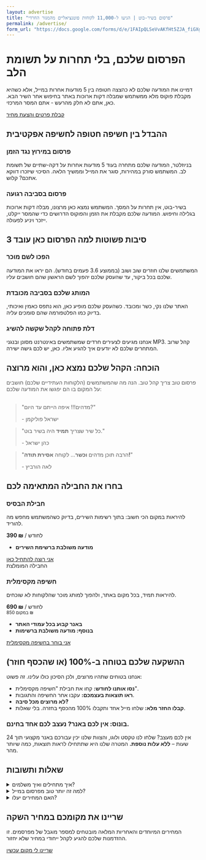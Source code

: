 ```yaml
---
layout: advertise
title: "פרסום בשיר-בוט | הגיעו ל-11,000 לקוחות פוטנציאליים מהמגזר החרדי"
permalink: /advertise/
form_url: "https://docs.google.com/forms/d/e/1FAIpQLSeVvAKfHt5ZJA_fiGXgSFIp6CB1ZBBUZIbPZ38NdXUo-hBhmw/viewform?usp=dialog"
---
```


<!-- ======================================================= -->
<!-- HERO SECTION: מדגיש את ההבדל בחוויה ובפוקוס           -->
<!-- ======================================================= -->
<div class="hero-section">
    <h1>הפרסום שלכם, בלי תחרות על תשומת הלב</h1>
    <p class="sub-headline">
        דמיינו את המודעה שלכם לא כהצצה חטופה בין 5 מודעות אחרות במייל, אלא כשהיא מקבלת פוקוס מלא ממשתמש שמבלה דקות ארוכות באתר בחיפוש אחר השיר הבא. כאן, אתם לא חלק מהרעש - אתם המסר המרכזי.
    </p>
    <div class="cta-button-wrapper">
        <a href="{{ page.form_url }}" target="_blank" rel="noopener" class="cta-button">
            קבלת פרטים והצעת מחיר
        </a>
    </div>
</div>

<!-- ======================================================= -->
<!-- PROBLEM/SOLUTION: ניסוח חד ומדויק של הבעיה             -->
<!-- ======================================================= -->
<div class="why-us-section">
    <h2>ההבדל בין חשיפה חטופה לחשיפה אפקטיבית</h2>
    <div class="problem-solution-grid">
        <div class="problem-card">
            <h3><i class="fas fa-stopwatch"></i> פרסום במירוץ נגד הזמן</h3>
            <p>בניוזלטר, המודעה שלכם מתחרה בעוד 5 מודעות אחרות על דקה-שתיים של תשומת לב. המשתמש סורק במהירות, סוגר את המייל וממשיך הלאה. הסיכוי שיזכרו דווקא אתכם? קלוש.</p>
        </div>
        <div class="solution-card">
            <h3><i class="fas fa-chair"></i> פרסום בסביבה רגועה</h3>
            <p>בשיר-בוט, אין תחרות על המסך. המשתמש נמצא כאן מרצונו, מבלה דקות ארוכות בגלילה וחיפוש. המודעה שלכם מקבלת את הזמן והפוקוס הדרושים כדי שהמסר ייקלט, ייזכר ויניע לפעולה.</p>
        </div>
    </div>
</div>

<!-- ======================================================= -->
<!-- BENEFITS: תוצאות עסקיות, לא מושגים שיווקיים           -->
<!-- ======================================================= -->
<div class="benefits-grid-wrapper">
    <h2>3 סיבות פשוטות למה הפרסום כאן עובד</h2>
    <div class="benefits-grid">
        <div class="benefit-card">
            <div class="icon"><i class="fas fa-sync-alt"></i></div>
            <h3>הפכו לשם מוכר</h3>
            <p>המשתמשים שלנו חוזרים שוב ושוב (בממוצע 3.6 פעמים בחודש). הם יראו את המודעה שלכם בכל ביקור, עד שהעסק שלכם יהפוך לשם הראשון שהם חושבים עליו.</p>
        </div>
        <div class="benefit-card">
            <div class="icon"><i class="fas fa-check-double"></i></div>
            <h3>המותג שלכם בסביבה מכובדת</h3>
            <p>האתר שלנו נקי, כשר ומכובד. כשהעסק שלכם מופיע כאן, הוא נתפס כאמין ואיכותי, בדיוק כמו הפלטפורמה שהם סומכים עליה.</p>
        </div>
        <div class="benefit-card">
            <div class="icon"><i class="fas fa-key"></i></div>
            <h3>דלת פתוחה לקהל שקשה להשיג</h3>
            <p>אנחנו מגיעים לצעירים חרדים שמשתמשים באינטרנט מסונן ובנגני MP3. קהל שרוב המתחרים שלכם לא יודעים איך להגיע אליו. כאן, יש לכם גישה ישירה.</p>
        </div>
    </div>
</div>

<!-- ======================================================= -->
<!-- SOCIAL PROOF: מתמקד בערך של הקהל למפרסם               -->
<!-- ======================================================= -->
<div class="social-proof-section">
    <h2>הוכחה: הקהל שלכם נמצא כאן, והוא מרוצה</h2>
    <p class="section-intro" style="max-width: 600px; margin: 0 auto 30px auto; color: #555;">פרסום טוב צריך קהל טוב. הנה מה שהמשתמשים (הלקוחות העתידיים שלכם) חושבים על המקום בו הם יפגשו את המודעה שלכם:</p>
    <div class="testimonials-grid">
        <blockquote class="testimonial">
            <p>"מדהים!!! איפה הייתם עד היום?"</p>
            <footer>- ישראל פוליקמן</footer>
        </blockquote>
        <blockquote class="testimonial">
            <p>"כל שיר שצריך <strong>תמיד</strong> היה בשיר בוט."</p>
            <footer>- כהן ישראל</footer>
        </blockquote>
        <blockquote class="testimonial">
            <p>"הרבה תוכן מדהים <strong>וכשר</strong>... לקוחה <strong>אסירת תודה!</strong>"</p>
            <footer>- לאה הורביץ</footer>
        </blockquote>
    </div>
</div>

<!-- ======================================================= -->
<!-- PACKAGES: שמות ותיאורים ברורים ופשוטים                 -->
<!-- ======================================================= -->
<div class="packages-section">
    <h2>בחרו את החבילה המתאימה לכם</h2>
    <div class="packages-grid">
        <div class="package-card">
            <h3><i class="fas fa-crosshairs"></i> חבילת הבסיס</h3>
            <p class="package-for">להיראות במקום הכי חשוב: בתוך רשימות השירים, בדיוק כשהמשתמש מחפש מה להוריד.</p>
            <div class="price-box">
                <strong>390 ₪</strong> / לחודש
            </div>
            <ul>
                <li><i class="fas fa-check-circle text-success"></i><strong>מודעה משולבת ברשימת השירים</strong></li>
            </ul>
            <a href="{{ page.form_url }}" target="_blank" rel="noopener" class="package-cta">אני רוצה להתחיל כאן</a>
        </div>
        <div class="package-card package-card--recommended">
            <span class="package-badge">החבילה המומלצת</span>
            <h3><i class="fas fa-award"></i> חשיפה מקסימלית</h3>
            <p class="package-for">להיראות תמיד, בכל מקום באתר, ולהפוך למותג מוכר שהלקוחות לא שוכחים.</p>
            <div class="price-box">
                <strong>690 ₪</strong> / לחודש <br><small>במקום 850 ₪</small>
            </div>
            <ul>
                <li><i class="fas fa-check-circle text-success"></i><strong>באנר קבוע בכל עמודי האתר</strong></li>
                <li><i class="fas fa-plus-circle text-primary"></i><strong>בנוסף: מודעה משולבת ברשימות</strong></li>
            </ul>
            <a href="{{ page.form_url }}" target="_blank" rel="noopener" class="package-cta">אני בוחר בחשיפה מקסימלית</a>
        </div>
    </div>
</div>

<!-- ======================================================= -->
<!-- GUARANTEE: הבטחה ישירה ונטולת סיכון                     -->
<!-- ======================================================= -->
<div class="guarantee-section">
    <div class="guarantee-content">
        <i class="fas fa-shield-alt"></i>
        <h2>ההשקעה שלכם בטוחה ב-100% (או שהכסף חוזר)</h2>
        <p>אנחנו בטוחים שתהיו מרוצים, ולכן הסיכון כולו עלינו. זה פשוט:</p>
        <ul class="guarantee-list">
            <li><i class="far fa-calendar-check"></i> <strong>נסו אותנו לחודש:</strong> קחו את חבילת "חשיפה מקסימלית".</li>
            <li><i class="far fa-chart-bar"></i> <strong>ראו תוצאות בעצמכם:</strong> עקבו אחר החשיפה והתגובות.</li>
            <li><i class="far fa-thumbs-down"></i> <strong>לא מרוצים מכל סיבה?</strong></li>
            <li><i class="fas fa-undo-alt"></i> <strong>קבלו החזר מלא:</strong> שלחו מייל אחד ותקבלו 100% מהכסף בחזרה. בלי שאלות.</li>
        </ul>
    </div>
</div>

<!-- ======================================================= -->
<!-- BONUS & FAQ: תשובות ישירות ופרקטיות                  -->
<!-- ======================================================= -->
<div class="bonus-section">
    <h3><i class="fas fa-gift"></i> בונוס: אין לכם באנר? נעצב לכם אחד בחינם.</h3>
    <p>אין לכם מעצב? שלחו לנו טקסט ולוגו, והצוות שלנו יכין עבורכם באנר מקצועי תוך 24 שעות – <strong>ללא עלות נוספת.</strong> המטרה שלנו היא שתתחילו לראות תוצאות, כמה שיותר מהר.</p>
</div>
<div class="faq-section">
    <h2>שאלות ותשובות</h2>
    <details>
        <summary>איך מתחילים ואיך משלמים?</summary>
        <div class="faq-answer">
            <p>ממלאים את טופס הפנייה הקצר, אנחנו חוזרים אליכם עם כל הפרטים, ולאחר אישור נשלח קישור מאובטח לתשלום. הפרסום שלכם יהיה באוויר תוך יום עסקים.</p>
        </div>
    </details>
    <details>
        <summary>למה זה יותר טוב מפרסום במייל?</summary>
        <div class="faq-answer">
            <p>פשוט מאוד: במייל אתם נלחמים בעוד 5 מודעות על שבריר שנייה של תשומת לב. כאן, אתם מקבלים משתמש מרוכז, בלי מתחרים על המסך, שנותן לכם את הזמן והפוקוס כדי שהמסר שלכם באמת ייקלט.</p>
        </div>
    </details>
     <details>
        <summary>האם המחירים יעלו?</summary>
        <div class="faq-answer">
            <p>כן. אלו מחירי השקה מיוחדים למפרסמים הראשונים. ככל שהביקוש יגדל, המחירים צפויים לעלות. הזמנה עכשיו נועלת לכם את המחיר הנוכחי.</p>
        </div>
    </details>
</div>

<!-- ======================================================= -->
<!-- FINAL CTA: קריאה לפעולה ברורה ונטולת חיכוך              -->
<!-- ======================================================= -->
<div class="cta-button-wrapper final-cta">
    <h2>שריינו את מקומכם במחיר השקה</h2>
    <p class="sub-headline">
       המחירים המיוחדים והאחריות המלאה מובטחים למספר מוגבל של מפרסמים. זו ההזדמנות שלכם להגיע לקהל ייחודי במחיר שלא יחזור.
    </p>
    <a href="{{ page.form_url }}" target="_blank" rel="noopener" class="cta-button">
        שריינו לי מקום עכשיו
    </a>
</div>